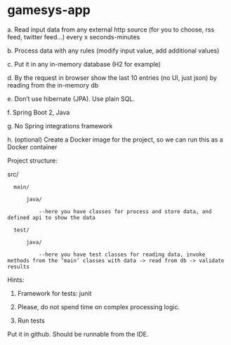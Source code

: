 # gamesys-app

a. Read input data from any external http source (for you to choose, rss feed, twitter feed...)  every x seconds-minutes

b. Process data with any rules (modify input value, add additional values)

c. Put it in any in-memory database (H2 for example)

d. By the request in browser show the last 10 entries (no UI, just json) by reading from the in-memory db

e. Don’t use hibernate (JPA). Use plain SQL.

f. Spring Boot 2, Java

g. No Spring integrations framework

h.       (optional) Create a Docker image for the project, so we can run this as a Docker container

Project structure:

src/

      main/ 

          java/ 

              --here you have classes for process and store data, and defined api to show the data 

      test/ 

          java/ 

              --here you have test classes for reading data, invoke methods from the ‘main’ classes with data -> read from db -> validate results 

Hints:

1) Framework for tests: junit

2) Please, do not spend time on complex processing logic.

3) Run tests

Put it in github. Should be runnable from the IDE. 
